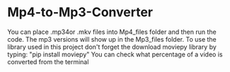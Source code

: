 # Mp4-to-Mp3-Converter
You can place .mp34or .mkv files into Mp4_files folder and then run the code.
The mp3 versions will show up in the Mp3_files folder.
To use the library used in this project don't forget the download moviepy library by typing: "pip install moviepy"
You can check what percentage of a video is converted from the terminal
